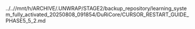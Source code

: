 ../..//mnt/h/ARCHIVE/.UNWRAP/STAGE2/backup_repository/learning_system_fully_activated_20250808_091854/DuRiCore/CURSOR_RESTART_GUIDE_PHASE5_5_2.md